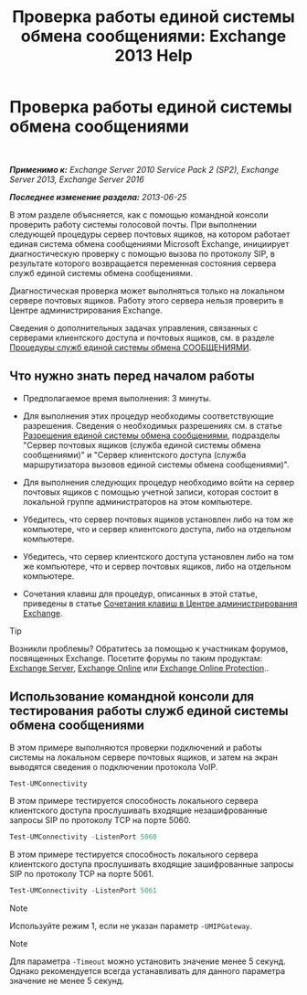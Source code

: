 ﻿---
title: 'Проверка работы единой системы обмена сообщениями: Exchange 2013 Help'
TOCTitle: Проверка работы единой системы обмена сообщениями
ms:assetid: 06c9ab4e-8272-47b1-a217-e366f7e9dbaa
ms:mtpsurl: https://technet.microsoft.com/ru-ru/library/Aa995957(v=EXCHG.150)
ms:contentKeyID: 56271226
ms.date: 05/22/2018
mtps_version: v=EXCHG.150
ms.translationtype: MT
---

# Проверка работы единой системы обмена сообщениями

 

_**Применимо к:** Exchange Server 2010 Service Pack 2 (SP2), Exchange Server 2013, Exchange Server 2016_

_**Последнее изменение раздела:** 2013-06-25_

В этом разделе объясняется, как с помощью командной консоли проверить работу системы голосовой почты. При выполнении следующей процедуры сервер почтовых ящиков, на котором работает единая система обмена сообщениями Microsoft Exchange, инициирует диагностическую проверку с помощью вызова по протоколу SIP, в результате которого возвращается переменная состояния сервера служб единой системы обмена сообщениями.

Диагностическая проверка может выполняться только на локальном сервере почтовых ящиков. Работу этого сервера нельзя проверить в Центре администрирования Exchange.

Сведения о дополнительных задачах управления, связанных с серверами клиентского доступа и почтовых ящиков, см. в разделе [Процедуры служб единой системы обмена СООБЩЕНИЯМИ](um-services-procedures-exchange-2013-help.md).

## Что нужно знать перед началом работы

  - Предполагаемое время выполнения: 3 минуты.

  - Для выполнения этих процедур необходимы соответствующие разрешения. Сведения о необходимых разрешениях см. в статье [Разрешения единой системы обмена сообщениями](unified-messaging-permissions-exchange-2013-help.md), подразделы "Сервер почтовых ящиков (служба единой системы обмена сообщениями)" и "Сервер клиентского доступа (служба маршрутизатора вызовов единой системы обмена сообщениями)".

  - Для выполнения следующих процедур необходимо войти на сервер почтовых ящиков с помощью учетной записи, которая состоит в локальной группе администраторов на этом компьютере.

  - Убедитесь, что сервер почтовых ящиков установлен либо на том же компьютере, что и сервер клиентского доступа, либо на отдельном компьютере.

  - Убедитесь, что сервер клиентского доступа установлен либо на том же компьютере, что и сервер почтовых ящиков, либо на отдельном компьютере.

  - Сочетания клавиш для процедур, описанных в этой статье, приведены в статье [Сочетания клавиш в Центре администрирования Exchange](keyboard-shortcuts-in-the-exchange-admin-center-exchange-online-protection-help.md).

> [!TIP]  
> Возникли проблемы? Обратитесь за помощью к участникам форумов, посвященных Exchange. Посетите форумы по таким продуктам: <a href="https://go.microsoft.com/fwlink/p/?linkid=60612">Exchange Server</a>, <a href="https://go.microsoft.com/fwlink/p/?linkid=267542">Exchange Online</a> или <a href="https://go.microsoft.com/fwlink/p/?linkid=285351">Exchange Online Protection</a>..


## Использование командной консоли для тестирования работы служб единой системы обмена сообщениями

В этом примере выполняются проверки подключений и работы системы на локальном сервере почтовых ящиков, и затем на экран выводятся сведения о подключении протокола VoIP.

```powershell
Test-UMConnectivity
```

В этом примере тестируется способность локального сервера клиентского доступа прослушивать входящие незашифрованные запросы SIP по протоколу TCP на порте 5060.

```powershell
Test-UMConnectivity -ListenPort 5060
```

В этом примере тестируется способность локального сервера клиентского доступа прослушивать входящие зашифрованные запросы SIP по протоколу TCP на порте 5061.

```powershell
Test-UMConnectivity -ListenPort 5061
```

> [!NOTE]  
> Используйте режим 1, если не указан параметр <code>-UMIPGateway</code>.


> [!NOTE]  
> Для параметра <code>-Timeout</code> можно установить значение менее 5 секунд. Однако рекомендуется всегда устанавливать для данного параметра значение не менее 5 секунд.

